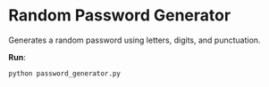 # Random Password Generator

Generates a random password using letters, digits, and punctuation.

**Run**:
```bash
python password_generator.py
```
